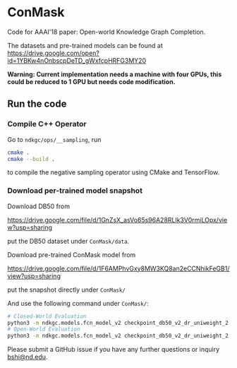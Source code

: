 # ConMask

Code for AAAI'18 paper: Open-world Knowledge Graph Completion.

The datasets and pre-trained models can be found at https://drive.google.com/open?id=1YBKw4nOnbscpDeTD_gWxfcpHRFG3MY20

**Warning: Current implementation needs a machine with four GPUs, this could be reduced to 1 GPU but needs code modification.**

## Run the code

### Compile C++ Operator

Go to `ndkgc/ops/__sampling`, run

```bash
cmake .
cmake --build .
```

to compile the negative sampling operator using CMake and TensorFlow.

### Download per-trained model snapshot

Download DB50 from 

https://drive.google.com/file/d/1GnZsX_asVo65s96A28RLlk3V0rmiLOpx/view?usp=sharing

put the DB50 dataset under `ConMask/data`.

Download pre-trained ConMask model from

https://drive.google.com/file/d/1F6AMPhvGxy8MW3KQ8an2eCCNhikFeGB1/view?usp=sharing

put the snapshot directly under `ConMask/`

And use the following command under `ConMask/`:

```bash
# Closed-World Evaluation
python3 -m ndkgc.models.fcn_model_v2 checkpoint_db50_v2_dr_uniweight_2 data/dbpedia50 --force_eval --layer 3 --conv 2 --lr 1e-2 --keep_prob 0.5 --max_content 512 --pos 1 --neg 4 --noopen --neval 5000 --eval --nofilter
# Open-World Evaluation
python3 -m ndkgc.models.fcn_model_v2 checkpoint_db50_v2_dr_uniweight_2 data/dbpedia50 --force_eval --layer 3 --conv 2 --lr 1e-2 --keep_prob 0.5 --max_content 512 --pos 1 --neg 4 --open --neval 5000 --eval --filter
``` 

Please submit a GitHub issue if you have any further questions or inquiry bshi@nd.edu.